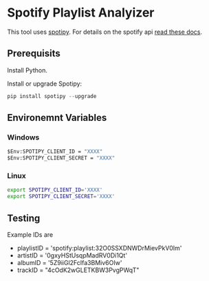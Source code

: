 # Spotify Playlist Analyizer

This tool uses [spotipy](https://spotipy.readthedocs.io/en/latest/).
For details on the spotify api [read these docs](https://developer.spotify.com/console/).

## Prerequisits

Install Python.

Install or upgrade Spotipy:

``` py
pip install spotipy --upgrade
```

## Environemnt Variables

### Windows

``` bat
$Env:SPOTIPY_CLIENT_ID = "XXXX"
$Env:SPOTIPY_CLIENT_SECRET = "XXXX"
```

### Linux

``` bash
export SPOTIPY_CLIENT_ID='XXXX'
export SPOTIPY_CLIENT_SECRET='XXXX'
```

## Testing

Example IDs are

- playlistID = 'spotify:playlist:32O0SSXDNWDrMievPkV0Im'
- artistID = '0gxyHStUsqpMadRV0Di1Qt'
- albumID = '5Z9iiGl2FcIfa3BMiv6OIw'
- trackID = "4cOdK2wGLETKBW3PvgPWqT"
